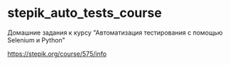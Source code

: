 # stepik_auto_tests_course
Домашние задания к курсу
"Автоматизация тестирования с помощью Selenium и Python"

https://stepik.org/course/575/info